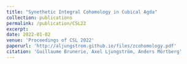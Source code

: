 ```yaml
---
title: "Synethetic Integral Cohomology in Cubical Agda"
collection: publications
permalink: /publication/CSL22
excerpt:
date: 2022-01-02
venue: 'Proceedings of CSL 2022'
paperurl: 'http://aljungstrom.github.io/files/zcohomology.pdf'
citation: 'Guillaume Brunerie, Axel Ljungström, Anders Mörtberg'
---
```

